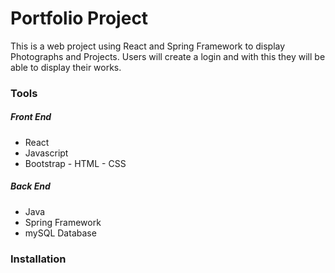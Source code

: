  # Portfolio Project
This is a web project using React and Spring Framework to display Photographs and Projects. Users will create a login and with this they will be able to display their works.

### Tools
##### Front End
 - React
 - Javascript
 - Bootstrap - HTML - CSS

##### Back End
 - Java
 - Spring Framework
 - mySQL Database
  
### Installation
